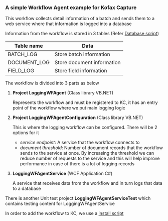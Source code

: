 ### A simple Workflow Agent example for Kofax Capture
This workflow collects detail information of a batch and sends them to a web service where that information is logged into a database

Information from the workflow is stored in 3 tables (Refer [Database script](Scripts/DB%20Scripts.sql))

| Table name | Data |
|---|---|
| BATCH_LOG | Store batch information|
| DOCUMENT_LOG | Store document information |
| FIELD_LOG | Store field information|

The workflow is divided into 3 parts as below
1. **Project LoggingWFAgent**  (Class library VB.NET)

   Represents the workflow and must be registered to KC, it has an entry point of the workflow where we put main logging logic
2. **Project LoggingWFAgentConfiguration** (Class library VB.NET)

   This is where the logging workflow can be configured.
   There will be 2 options for it
   - *service endpoint*: A service that the workflow connects to
   - *document threshold*: Number of document records that the workflow sends to the service at once. By increasing the threshold we can reduce number of requests to the service and this will help improve performance in case of there is a lot of logging records
3. **LoggingWFAgentService** (WCF Application C#)

   A service that receives data from the workflow and in turn logs that data to a database

There is another Unit test project **LoggingWFAgentServiceTest** which contains testing content for LoggingWFAgentService

In order to add the workflow to KC, we use a [install script](Scripts/LoggingWFAgentSetup.aex)
